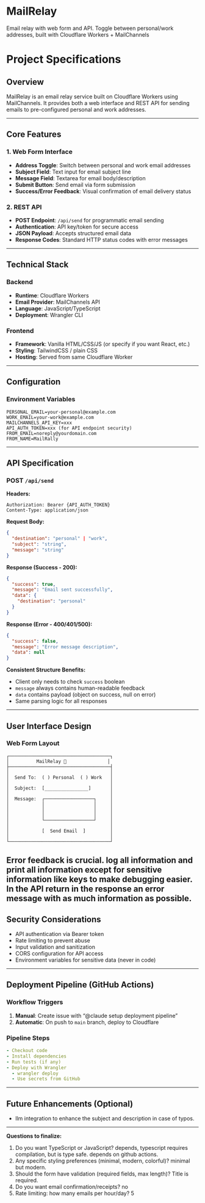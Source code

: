 # MailRelay
Email relay with web form and API. Toggle between personal/work addresses, built with Cloudflare Workers + MailChannels


# Project Specifications

## Overview

MailRelay is an email relay service built on Cloudflare Workers using MailChannels. It provides both a web interface and REST API for sending emails to pre-configured personal and work addresses.

-----

## Core Features

### 1. Web Form Interface

- **Address Toggle**: Switch between personal and work email addresses
- **Subject Field**: Text input for email subject line
- **Message Field**: Textarea for email body/description
- **Submit Button**: Send email via form submission
- **Success/Error Feedback**: Visual confirmation of email delivery status

### 2. REST API

- **POST Endpoint**: `/api/send` for programmatic email sending
- **Authentication**: API key/token for secure access
- **JSON Payload**: Accepts structured email data
- **Response Codes**: Standard HTTP status codes with error messages

-----

## Technical Stack

### Backend

- **Runtime**: Cloudflare Workers
- **Email Provider**: MailChannels API
- **Language**: JavaScript/TypeScript
- **Deployment**: Wrangler CLI

### Frontend

- **Framework**: Vanilla HTML/CSS/JS (or specify if you want React, etc.)
- **Styling**: TailwindCSS / plain CSS
- **Hosting**: Served from same Cloudflare Worker

-----

## Configuration

### Environment Variables

```
PERSONAL_EMAIL=your-personal@example.com
WORK_EMAIL=your-work@example.com
MAILCHANNELS_API_KEY=xxx
API_AUTH_TOKEN=xxx (for API endpoint security)
FROM_EMAIL=noreply@yourdomain.com
FROM_NAME=MailRally
```

-----

## API Specification

### POST `/api/send`

**Headers:**

```
Authorization: Bearer {API_AUTH_TOKEN}
Content-Type: application/json
```

**Request Body:**

```json
{
  "destination": "personal" | "work",
  "subject": "string",
  "message": "string"
}
```

**Response (Success - 200):**

```json
{
  "success": true,
  "message": "Email sent successfully",
  "data": {
    "destination": "personal"
  }
}
```

**Response (Error - 400/401/500):**

```json
{
  "success": false,
  "message": "Error message description",
  "data": null
}
```

**Consistent Structure Benefits:**

- Client only needs to check `success` boolean
- `message` always contains human-readable feedback
- `data` contains payload (object on success, null on error)
- Same parsing logic for all responses

-----

## User Interface Design

### Web Form Layout

```
┌─────────────────────────────────────┐
│          MailRelay 📧               │
├─────────────────────────────────────┤
│                                     │
│  Send To:  ( ) Personal  ( ) Work   │
│                                     │
│  Subject:  [________________]       │
│                                     │
│  Message:  ┌──────────────────┐     │
│            │                  │     │
│            │                  │     │
│            │                  │     │
│            └──────────────────┘     │
│                                     │
│            [  Send Email  ]         │
│                                     │
└─────────────────────────────────────┘
```

Error feedback is crucial. log all information and print all information except for sensitive information like keys to make debugging easier. 
In the API return in the response an error message with as much information as possible. 
-----

## Security Considerations

- API authentication via Bearer token
- Rate limiting to prevent abuse
- Input validation and sanitization
- CORS configuration for API access
- Environment variables for sensitive data (never in code)

-----

## Deployment Pipeline (GitHub Actions)

### Workflow Triggers

1. **Manual**: Create issue with “@claude setup deployment pipeline”
1. **Automatic**: On push to `main` branch, deploy to Cloudflare

### Pipeline Steps

```yaml
- Checkout code
- Install dependencies
- Run tests (if any)
- Deploy with Wrangler
  - wrangler deploy
  - Use secrets from GitHub
```

-----

## Future Enhancements (Optional)

- llm integration to enhance the subject and description in case of typos. 

-----

**Questions to finalize:**

1. Do you want TypeScript or JavaScript?  depends, typescript requires compilation, but is type safe. depends on github actions. 
1. Any specific styling preferences (minimal, modern, colorful)? minimal but modern. 
1. Should the form have validation (required fields, max length)?  Title is required. 
1. Do you want email confirmation/receipts? no
1. Rate limiting: how many emails per hour/day? 5

